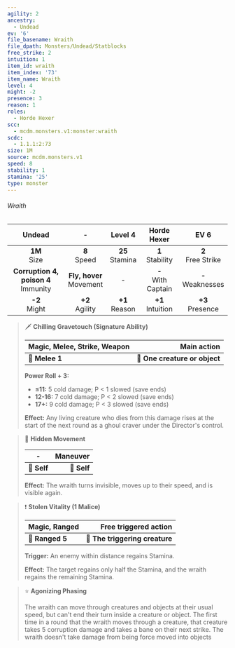 ```yaml
---
agility: 2
ancestry:
  - Undead
ev: '6'
file_basename: Wraith
file_dpath: Monsters/Undead/Statblocks
free_strike: 2
intuition: 1
item_id: wraith
item_index: '73'
item_name: Wraith
level: 4
might: -2
presence: 3
reason: 1
roles:
  - Horde Hexer
scc:
  - mcdm.monsters.v1:monster:wraith
scdc:
  - 1.1.1:2:73
size: 1M
source: mcdm.monsters.v1
speed: 8
stability: 1
stamina: '25'
type: monster
---
```


###### Wraith

|                  Undead                  |              -               |       Level 4       |       Horde Hexer       |          EV 6          |
| :--------------------------------------: | :--------------------------: | :-----------------: | :---------------------: | :--------------------: |
|             **1M**<br/> Size             |       **8**<br/> Speed       | **25**<br/> Stamina |  **1**<br/> Stability   | **2**<br/> Free Strike |
| **Corruption 4, poison 4**<br/> Immunity | **Fly, hover**<br/> Movement |          -          | **-**<br/> With Captain | **-**<br/> Weaknesses  |
|            **-2**<br/> Might             |     **+2**<br/> Agility      | **+1**<br/> Reason  |  **+1**<br/> Intuition  |  **+3**<br/> Presence  |

> 🗡 **Chilling Gravetouch (Signature Ability)**
>
> | **Magic, Melee, Strike, Weapon** |               **Main action** |
> | -------------------------------- | ----------------------------: |
> | **📏 Melee 1**                   | **🎯 One creature or object** |
>
> **Power Roll + 3:**
>
> - **≤11:** 5 cold damage; P < 1 slowed (save ends)
> - **12-16:** 7 cold damage; P < 2 slowed (save ends)
> - **17+:** 9 cold damage; P < 3 slowed (save ends)
>
> **Effect:** Any living creature who dies from this damage rises at the start of the next round as a ghoul craver under the Director's control.

> 👤 **Hidden Movement**
>
> | **-**       | **Maneuver** |
> | ----------- | -----------: |
> | **📏 Self** |  **🎯 Self** |
>
> **Effect:** The wraith turns invisible, moves up to their speed, and is visible again.

> ❗️ **Stolen Vitality (1 Malice)**
>
> | **Magic, Ranged** |      **Free triggered action** |
> | ----------------- | -----------------------------: |
> | **📏 Ranged 5**   | **🎯 The triggering creature** |
>
> **Trigger:** An enemy within distance regains Stamina.
>
> **Effect:** The target regains only half the Stamina, and the wraith regains the remaining Stamina.

> ⭐️ **Agonizing Phasing**
>
> The wraith can move through creatures and objects at their usual speed, but can't end their turn inside a creature or object. The first time in a round that the wraith moves through a creature, that creature takes 5 corruption damage and takes a bane on their next strike. The wraith doesn't take damage from being force moved into objects
